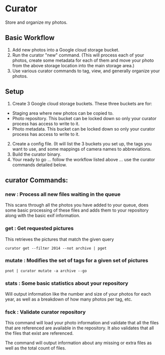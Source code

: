 # Curator

Store and organize my photos. 

## Basic Workflow

1. Add new photos into a Google cloud storage bucket.
2. Run the curator "new" command. (This will process each of your photos, create some metadata for each of them and move your photo from the above storage location into the main storage area.)
3. Use various curator commands to tag, view, and generally organize your photos.

## Setup

1. Create 3 Google cloud storage buckets. These three buckets are for:
  - Staging area where new photos can be copied to.
  - Photo repository. This bucket can be locked down so only your curator process has access to write to it.
  - Photo metadata.  This bucket can be locked down so only your curator process has access to write to it.
2. Create a config file. (It will list the 3 buckets you set up, the tags you want to use, and some mappings of camera names to abbreviations.
3. Build the curator binary.
4. Your ready to go ... follow the workflow listed above ... use the curator commands detailed below.

## curator Commands:

### new : Process all new files waiting in the queue

This scans through all the photos you have added to your queue, does some basic processing
of these files and adds them to your repository along with the basic exif information.

### get : Get requested pictures

This retrieves the pictures that match the given query

```shell
curator get --filter 2014 --not archive | pget
```

### mutate : Modifies the set of tags for a given set of pictures

```shell
pnot | curator mutate -a archive --go
```

### stats : Some basic statistics about your repository

Will output information like the number and size of your photos for each year, as well as a
breakdown of how many photos per tag, etc.

### fsck : Validate curator repository

This command will load your photo information and validate that all the files that are referenced
are available in the repository. It also validates that all the files that exist are referenced.

The command will output information about any missing or extra files as well as the total count of
files.
